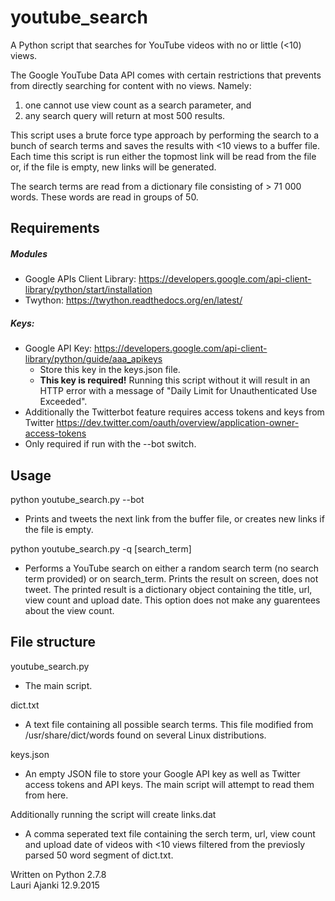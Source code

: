 # youtube_search
A Python script that searches for YouTube videos with no or little (<10) views.

The Google YouTube Data API comes with certain restrictions that prevents from directly searching for content with no views. Namely:
  1. one cannot use view count as a search parameter, and                             
  2. any search query will return at most 500 results.

This script uses a brute force type approach by performing the search to a
bunch of search terms and saves the results with <10 views to a buffer file.
Each time this script is run either the topmost link will be read from the file or,
if the file is empty, new links will be generated.

The search terms are read from a dictionary file consisting of > 71 000 words.
These words are read in groups of 50.


## Requirements
##### Modules
* Google APIs Client Library:
  https://developers.google.com/api-client-library/python/start/installation
* Twython:
https://twython.readthedocs.org/en/latest/

##### Keys:
 * Google API Key:
https://developers.google.com/api-client-library/python/guide/aaa_apikeys
   * Store this key in the keys.json file.
   * **This key is required!** Running this script without it will result in an HTTP error with a message of "Daily Limit for Unauthenticated Use Exceeded".
 * Additionally the Twitterbot feature requires access tokens and keys from Twitter
 https://dev.twitter.com/oauth/overview/application-owner-access-tokens
  * Only required if run with the --bot switch.


## Usage
python youtube_search.py  --bot
  * Prints and tweets the next link from the buffer file, or creates new links if the file is empty.

python youtube_search.py -q [search_term]
  * Performs a YouTube search on either a random search term (no search term provided) or on search_term. Prints the result on screen, does not tweet. The printed result is a dictionary object containing the title,  url, view count and upload date. This option does not make any guarentees about the view count.


## File structure
youtube_search.py
  * The main script.

dict.txt
  * A text file containing all possible search terms. This file modified from /usr/share/dict/words found on several Linux distributions. 

keys.json
  * An empty JSON file to store your Google API key as well as Twitter access tokens and API keys. The main script will attempt to read them from here.

Additionally running the script will create links.dat
  * A comma seperated text file containing  the serch term, url, view count and upload date of videos with <10 views filtered from the previosly parsed 50 word segment of dict.txt. 



Written on Python 2.7.8  
Lauri Ajanki 12.9.2015
